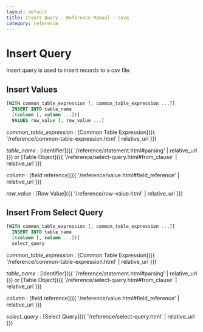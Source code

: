 ```yaml
---
layout: default
title: Insert Query - Reference Manual - csvq
category: reference
---
```


# Insert Query

Insert query is used to insert records to a csv file.

## Insert Values

```sql
[WITH common_table_expression [, common_table_expression ...]]
  INSERT INTO table_name
  [(column [, column ...])]
  VALUES row_value [, row_value ...]
```

_common_table_expression_
: [Common Table Expression]({{ '/reference/common-table-expression.html' | relative_url }})

_table_name_
: [identifier]({{ '/reference/statement.html#parsing' | relative_url }}) or [Table Object]({{ '/reference/select-query.html#from_clause' | relative_url }})

_column_
: [field reference]({{ '/reference/value.html#field_reference' | relative_url }})

_row_value_
: [Row Value]({{ '/reference/row-value.html' | relative_url }})

## Insert From Select Query

```sql
[WITH common_table_expression [, common_table_expression ...]]
  INSERT INTO table_name
  [(column [, column ...])]
  select_query
```

_common_table_expression_
: [Common Table Expression]({{ '/reference/common-table-expression.html' | relative_url }})

_table_name_
: [identifier]({{ '/reference/statement.html#parsing' | relative_url }}) or [Table Object]({{ '/reference/select-query.html#from_clause' | relative_url }})

_column_
: [field reference]({{ '/reference/value.html#field_reference' | relative_url }})

_select_query_
: [Select Query]({{ '/reference/select-query.html' | relative_url }})
